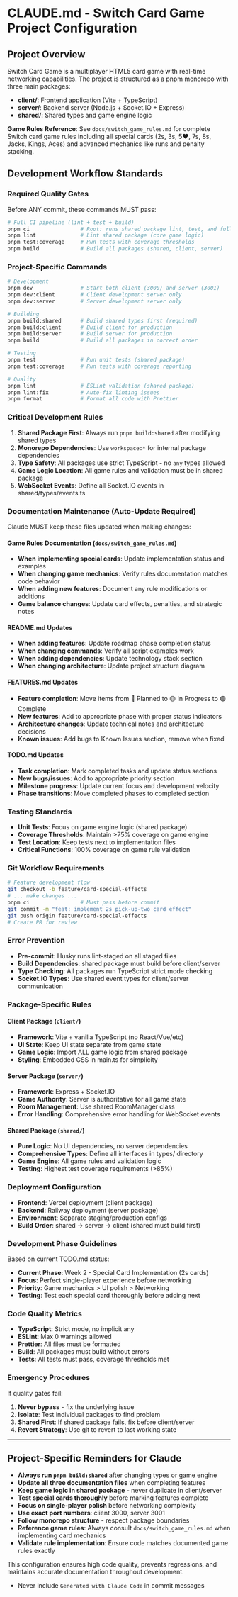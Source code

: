 # CLAUDE.md - Switch Card Game Project Configuration

## Project Overview

Switch Card Game is a multiplayer HTML5 card game with real-time networking capabilities. The project is structured as a pnpm monorepo with three main packages:

- **client/**: Frontend application (Vite + TypeScript)
- **server/**: Backend server (Node.js + Socket.IO + Express)
- **shared/**: Shared types and game engine logic

**Game Rules Reference**: See `docs/switch_game_rules.md` for complete Switch card game rules including all special cards (2s, 3s, 5♥, 7s, 8s, Jacks, Kings, Aces) and advanced mechanics like runs and penalty stacking.

## Development Workflow Standards

### Required Quality Gates

Before ANY commit, these commands MUST pass:

```bash
# Full CI pipeline (lint + test + build)
pnpm ci                # Root: runs shared package lint, test, and full build
pnpm lint              # Lint shared package (core game logic)
pnpm test:coverage     # Run tests with coverage thresholds
pnpm build             # Build all packages (shared, client, server)
```

### Project-Specific Commands

```bash
# Development
pnpm dev               # Start both client (3000) and server (3001)
pnpm dev:client        # Client development server only
pnpm dev:server        # Server development server only

# Building
pnpm build:shared      # Build shared types first (required)
pnpm build:client      # Build client for production
pnpm build:server      # Build server for production
pnpm build             # Build all packages in correct order

# Testing
pnpm test              # Run unit tests (shared package)
pnpm test:coverage     # Run tests with coverage reporting

# Quality
pnpm lint              # ESLint validation (shared package)
pnpm lint:fix          # Auto-fix linting issues
pnpm format            # Format all code with Prettier
```

### Critical Development Rules

1. **Shared Package First**: Always run `pnpm build:shared` after modifying shared types
2. **Monorepo Dependencies**: Use `workspace:*` for internal package dependencies
3. **Type Safety**: All packages use strict TypeScript - no `any` types allowed
4. **Game Logic Location**: All game rules and validation must be in shared package
5. **WebSocket Events**: Define all Socket.IO events in shared/types/events.ts

### Documentation Maintenance (Auto-Update Required)

Claude MUST keep these files updated when making changes:

#### Game Rules Documentation (`docs/switch_game_rules.md`)

- **When implementing special cards**: Update implementation status and examples
- **When changing game mechanics**: Verify rules documentation matches code behavior
- **When adding new features**: Document any rule modifications or additions
- **Game balance changes**: Update card effects, penalties, and strategic notes

#### README.md Updates

- **When adding features**: Update roadmap phase completion status
- **When changing commands**: Verify all script examples work
- **When adding dependencies**: Update technology stack section
- **When changing architecture**: Update project structure diagram

#### FEATURES.md Updates

- **Feature completion**: Move items from 🔴 Planned to 🟡 In Progress to 🟢 Complete
- **New features**: Add to appropriate phase with proper status indicators
- **Architecture changes**: Update technical notes and architecture decisions
- **Known issues**: Add bugs to Known Issues section, remove when fixed

#### TODO.md Updates

- **Task completion**: Mark completed tasks and update status sections
- **New bugs/issues**: Add to appropriate priority section
- **Milestone progress**: Update current focus and development velocity
- **Phase transitions**: Move completed phases to completed section

### Testing Standards

- **Unit Tests**: Focus on game engine logic (shared package)
- **Coverage Thresholds**: Maintain >75% coverage on game engine
- **Test Location**: Keep tests next to implementation files
- **Critical Functions**: 100% coverage on game rule validation

### Git Workflow Requirements

```bash
# Feature development flow
git checkout -b feature/card-special-effects
# ... make changes ...
pnpm ci                # Must pass before commit
git commit -m "feat: implement 2s pick-up-two card effect"
git push origin feature/card-special-effects
# Create PR for review
```

### Error Prevention

- **Pre-commit**: Husky runs lint-staged on all staged files
- **Build Dependencies**: shared package must build before client/server
- **Type Checking**: All packages run TypeScript strict mode checking
- **Socket.IO Types**: Use shared event types for client/server communication

### Package-Specific Rules

#### Client Package (`client/`)

- **Framework**: Vite + vanilla TypeScript (no React/Vue/etc)
- **UI State**: Keep UI state separate from game state
- **Game Logic**: Import ALL game logic from shared package
- **Styling**: Embedded CSS in main.ts for simplicity

#### Server Package (`server/`)

- **Framework**: Express + Socket.IO
- **Game Authority**: Server is authoritative for all game state
- **Room Management**: Use shared RoomManager class
- **Error Handling**: Comprehensive error handling for WebSocket events

#### Shared Package (`shared/`)

- **Pure Logic**: No UI dependencies, no server dependencies
- **Comprehensive Types**: Define all interfaces in types/ directory
- **Game Engine**: All game rules and validation logic
- **Testing**: Highest test coverage requirements (>85%)

### Deployment Configuration

- **Frontend**: Vercel deployment (client package)
- **Backend**: Railway deployment (server package)
- **Environment**: Separate staging/production configs
- **Build Order**: shared → server → client (shared must build first)

### Development Phase Guidelines

Based on current TODO.md status:

- **Current Phase**: Week 2 - Special Card Implementation (2s cards)
- **Focus**: Perfect single-player experience before networking
- **Priority**: Game mechanics > UI polish > Networking
- **Testing**: Test each special card thoroughly before adding next

### Code Quality Metrics

- **TypeScript**: Strict mode, no implicit any
- **ESLint**: Max 0 warnings allowed
- **Prettier**: All files must be formatted
- **Build**: All packages must build without errors
- **Tests**: All tests must pass, coverage thresholds met

### Emergency Procedures

If quality gates fail:

1. **Never bypass** - fix the underlying issue
2. **Isolate**: Test individual packages to find problem
3. **Shared First**: If shared package fails, fix before client/server
4. **Revert Strategy**: Use git to revert to last working state

---

## Project-Specific Reminders for Claude

- **Always run `pnpm build:shared`** after changing types or game engine
- **Update all three documentation files** when completing features
- **Keep game logic in shared package** - never duplicate in client/server
- **Test special cards thoroughly** before marking features complete
- **Focus on single-player polish** before networking complexity
- **Use exact port numbers**: client 3000, server 3001
- **Follow monorepo structure** - respect package boundaries
- **Reference game rules**: Always consult `docs/switch_game_rules.md` when implementing card mechanics
- **Validate rule implementation**: Ensure code matches documented game rules exactly

This configuration ensures high code quality, prevents regressions, and maintains accurate documentation throughout development.

- Never include `Generated with Claude Code` in commit messages